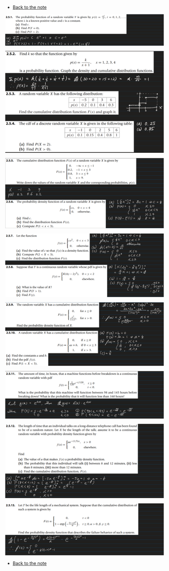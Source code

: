 * [Back to the note](./note.md)

![](images/ex001.png)

![](images/ex002.png)

![](images/ex005.png)

![](images/ex007.png)

![](images/ex009.png)

![](images/ex011.png)

![](images/ex012.png)

![](images/ex013.png)



* [Back to the note](./note.md)